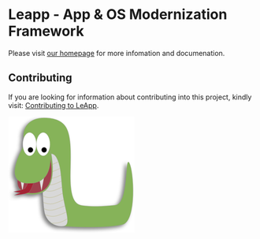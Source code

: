 # Leapp - App & OS Modernization Framework
Please visit [our homepage](https://leapp-to.github.io/)
for more infomation and documenation.

## Contributing
If you are looking for information about contributing into this project, kindly
visit: [Contributing to LeApp](CONTRIBUTING.rst).


![Image of Snactor](docs/source/_static/images/snactor256.png)
